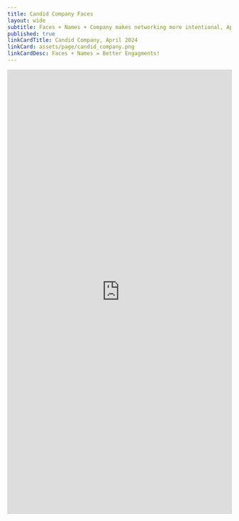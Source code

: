 ```yaml
---
title: Candid Company Faces
layout: wide
subtitle: Faces + Names + Company makes networking more intentional, April 2024 
published: true
linkCardTitle: Candid Company, April 2024
linkCard: assets/page/candid_company.png
linkCardDesc: Faces + Names = Better Engagments!
---
```


<iframe class="airtable-embed" src="https://airtable.com/embed/appEhl9LK9XQeU8Dr/shrlROeuUbKzhckDs?backgroundColor=orange&viewControls=on" frameborder="0" onmousewheel="" width="100%" height="1000" style="background: transparent; border: 1px solid #ccc;"></iframe>